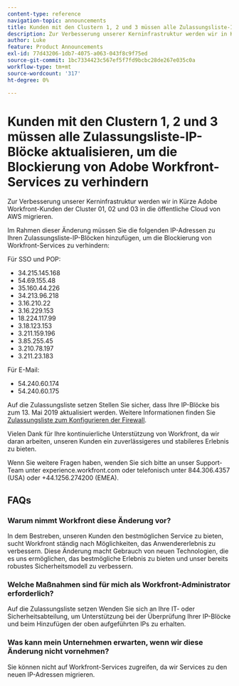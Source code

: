 ```yaml
---
content-type: reference
navigation-topic: announcements
title: Kunden mit den Clustern 1, 2 und 3 müssen alle Zulassungsliste-IP-Blöcke aktualisieren, um die Blockierung von Adobe Workfront-Services zu verhindern
description: Zur Verbesserung unserer Kerninfrastruktur werden wir in Kürze Adobe Workfront-Kunden der Cluster 01, 02 und 03 in die öffentliche Cloud von AWS migrieren.
author: Luke
feature: Product Announcements
exl-id: 77d43206-1db7-4075-a063-043f8c9f75ed
source-git-commit: 1bc7334423c567ef5f7fd9bcbc28de267e035c0a
workflow-type: tm+mt
source-wordcount: '317'
ht-degree: 0%

---
```


# Kunden mit den Clustern 1, 2 und 3 müssen alle Zulassungsliste-IP-Blöcke aktualisieren, um die Blockierung von Adobe Workfront-Services zu verhindern

Zur Verbesserung unserer Kerninfrastruktur werden wir in Kürze Adobe Workfront-Kunden der Cluster 01, 02 und 03 in die öffentliche Cloud von AWS migrieren.

Im Rahmen dieser Änderung müssen Sie die folgenden IP-Adressen zu Ihren Zulassungsliste-IP-Blöcken hinzufügen, um die Blockierung von Workfront-Services zu verhindern:

Für SSO und POP:

* 34.215.145.168
* 54.69.155.48
* 35.160.44.226
* 34.213.96.218
* 3.16.210.22
* 3.16.229.153
* 18.224.117.99
* 3.18.123.153
* 3.211.159.196
* 3.85.255.45
* 3.210.78.197
* 3.211.23.183

Für E-Mail:

* 54.240.60.174
* 54.240.60.175

Auf die Zulassungsliste setzen Stellen Sie sicher, dass Ihre IP-Blöcke bis zum 13. Mai 2019 aktualisiert werden. Weitere Informationen finden Sie [Zulassungsliste zum Konfigurieren der Firewall](../../../administration-and-setup/get-started-wf-administration/configure-your-firewall.md).

Vielen Dank für Ihre kontinuierliche Unterstützung von Workfront, da wir daran arbeiten, unseren Kunden ein zuverlässigeres und stabileres Erlebnis zu bieten.

Wenn Sie weitere Fragen haben, wenden Sie sich bitte an unser Support-Team unter experience.workfront.com oder telefonisch unter 844.306.4357 (USA) oder +44.1256.274200 (EMEA).

## FAQs

### Warum nimmt Workfront diese Änderung vor?

In dem Bestreben, unseren Kunden den bestmöglichen Service zu bieten, sucht Workfront ständig nach Möglichkeiten, das Anwendererlebnis zu verbessern. Diese Änderung macht Gebrauch von neuen Technologien, die es uns ermöglichen, das bestmögliche Erlebnis zu bieten und unser bereits robustes Sicherheitsmodell zu verbessern.

### Welche Maßnahmen sind für mich als Workfront-Administrator erforderlich?

Auf die Zulassungsliste setzen Wenden Sie sich an Ihre IT- oder Sicherheitsabteilung, um Unterstützung bei der Überprüfung Ihrer IP-Blöcke und beim Hinzufügen der oben aufgeführten IPs zu erhalten.

### Was kann mein Unternehmen erwarten, wenn wir diese Änderung nicht vornehmen?

Sie können nicht auf Workfront-Services zugreifen, da wir Services zu den neuen IP-Adressen migrieren.
